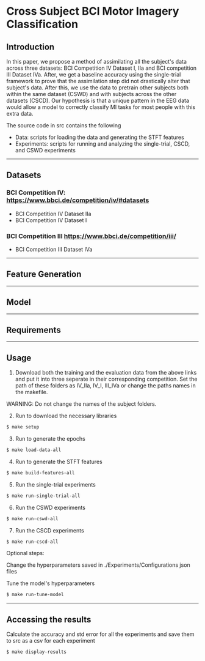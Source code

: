 # Cross Subject BCI Motor Imagery Classification

## Introduction
In this paper, we propose a method of assimilating all the subject's data across three datasets: BCI Competition IV Dataset I, IIa and BCI competition III Dataset IVa. After, we get a baseline accuracy using the single-trial framework to prove that the assimilation step did not drastically alter that subject's data. After this, we use the data to pretrain other subjects both within the same dataset (CSWD) and with subjects across the other datasets (CSCD). Our hypothesis is that a unique pattern in the EEG data would allow a model to correctly classify MI tasks for most people with this extra data.

The source code in src contains the following
- Data: scripts for loading the data and generating the STFT features
- Experiments: scripts for running and analyzing the single-trial, CSCD, and CSWD experiments

-------
## Datasets

### BCI Competition IV: https://www.bbci.de/competition/iv/#datasets
- BCI Competition IV Dataset IIa
- BCI Competition IV Dataset I

### BCI Competition III https://www.bbci.de/competition/iii/
- BCI Competition III Dataset IVa


-------
## Feature Generation


-------
## Model


-------
## Requirements


-------
## Usage
1. Download both the training and the evaluation data from the above links and put it into three seperate in their corresponding competition. Set the path of these folders as IV_IIa, IV_I, III_IVa or change the paths names in the makefile. 

WARNING: Do not change the names of the subject folders.

2. Run to download the necessary libraries
```bash
$ make setup
```

3. Run to generate the epochs 
```bash
$ make load-data-all
```

4. Run to generate the STFT features
```bash
$ make build-features-all
```

5. Run the single-trial experiments
```bash
$ make run-single-trial-all
```

6. Run the CSWD experiments
```bash
$ make run-cswd-all
```

7. Run the CSCD experiments
```bash
$ make run-cscd-all
```

Optional steps:

Change the hyperparameters saved in ./Experiments/Configurations json files

Tune the model's hyperparameters
```bash
$ make run-tune-model
```

-------
## Accessing the results
Calculate the accuracy and std error for all the experiments and save them to src as a csv for each experiment
```bash
$ make display-results
```
